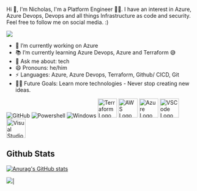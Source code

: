 <br/>  Hi 👋,  I'm Nicholas, I'm a Platform Engineer 👨‍💻. I have an interest in Azure, Azure Devops, Devops and all things Infrastructure as code and security.  Feel free to follow me on social media. :)

![](https://camo.githubusercontent.com/992babdffd8c74a1502de375fbdf7e4d54773242/68747470733a2f2f6d656469612e67697068792e636f6d2f6d656469612f53576f536b4e36447854737a71494b4571762f67697068792e676966)


- 🔭 I’m currently working on Azure 
- 📚 I’m currently learning Azure Devops, Azure and Terraform  😅
- 💬 Ask me about: tech
- 😄 Pronouns: he/him
-  ⚡ Languages: Azure, Azure Devops, Terraform, Github/ CICD, Git
- 💪🏼 Future Goals: Learn more technologies - Never stop creating new ideas.

<p>

![GitHub](https://img.shields.io/badge/-GitHub-181717?style=flat-square&logo=github)
![Powershell](http://img.shields.io/badge/-Powershell-5391FE?style=flat-square&logo=powershell&logoColor=ffffff)
![Windows](http://img.shields.io/badge/-Windows-0078D6?style=flat-square&logo=windows&logoColor=ffffff)
<img src="https://cdn.worldvectorlogo.com/logos/terraform-enterprise.svg" alt="Terraform Logo" width="50" height="50"/>
<img src="https://cdn.worldvectorlogo.com/logos/aws-2.svg" alt="AWS Logo" width="50" height="50"/> <img src="https://cdn.worldvectorlogo.com/logos/azure-1.svg" alt="Azure Logo" width="50" height="50"/> <img src="https://cdn.worldvectorlogo.com/logos/visual-studio-code-1.svg" alt="VSCode Logo" width="50" height="50"/> <img src="https://cdn.worldvectorlogo.com/logos/visual-studio-2013.svg" alt="Visual Studio Logo" width="50" height="50"/>

 ## Github Stats

[![Anurag's GitHub stats](https://github-readme-stats.vercel.app/api?username=CloudwithNicholas)](https://github.com/CloudwithNicholas/github-readme-stats)

<img src="https://github-readme-stats.vercel.app/api/top-langs/?username=CloudwithNicholas&layout=compact&theme=github_dark"/>|

